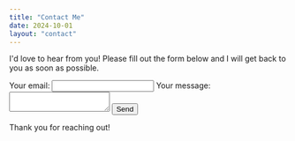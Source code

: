 ```yaml
---
title: "Contact Me"
date: 2024-10-01
layout: "contact"
---
```


I'd love to hear from you! Please fill out the form below and I will get back to you as soon as possible.

<!-- modify this form HTML and place wherever you want your form -->
<form
  action="https://formspree.io/f/mwpedjgn"
  method="POST"
>
  <label>
    Your email:
    <input type="email" name="email">
  </label>
  <label>
    Your message:
    <textarea name="message"></textarea>
  </label>
  <!-- your other form fields go here -->
  <button type="submit">Send</button>
</form>

Thank you for reaching out!